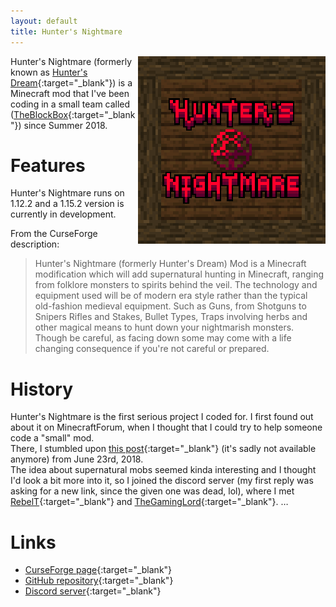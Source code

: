 ```yaml
---
layout: default
title: Hunter's Nightmare
---
```

<img src="/assets/images/hunters_nightmare.png" alt="The logo of the mod" align="right">

Hunter's Nightmare (formerly known as [Hunter's Dream](https://www.curseforge.com/minecraft/mc-mods/huntersdream){:target="_blank"}) is a Minecraft mod that I've been coding in a small team called ([TheBlockBox](https://github.com/TheBlockBox){:target="_blank"}) since Summer 2018.

# Features
Hunter's Nightmare runs on 1.12.2 and a 1.15.2 version is currently in development.  

From the CurseForge description:

> Hunter's Nightmare (formerly Hunter's Dream) Mod is a Minecraft modification which will add supernatural hunting in Minecraft, ranging from folklore monsters to spirits behind the veil. The technology and equipment used will be of modern era style rather than the typical old-fashion medieval equipment. Such as Guns, from Shotguns to Snipers Rifles and Stakes, Bullet Types, Traps involving herbs and other magical means to hunt down your nightmarish monsters. Though be careful, as facing down some may come with a life changing consequence if you're not careful or prepared.

# History
Hunter's Nightmare is the first serious project I coded for. I first found out about it on MinecraftForum, when I thought that I could try to help someone code a "small" mod.  
There, I stumbled upon [this post](https://www.minecraftforum.net/forums/mapping-and-modding-java-edition/minecraft-mods/requests-ideas-for-mods/2906874-modification-idea-supernatural-entities-mod-sem){:target="_blank"} (it's sadly not available anymore) from June 23rd, 2018.  
The idea about supernatural mobs seemed kinda interesting and I thought I'd look a bit more into it, so I joined the discord server (my first reply was asking for a new link, since the given one was dead, lol),
where I met [RebelT](https://github.com/PixelEyeStudios){:target="_blank"} and [TheGamingLord](https://github.com/TheGamingLord){:target="_blank"}.
…

# Links
* [CurseForge page](https://www.curseforge.com/minecraft/mc-mods/hunters-nightmare){:target="_blank"}
* [GitHub repository](https://github.com/TheBlockBox/HuntersNightmare){:target="_blank"}
* [Discord server](https://discord.gg/Mpdry7t){:target="_blank"}